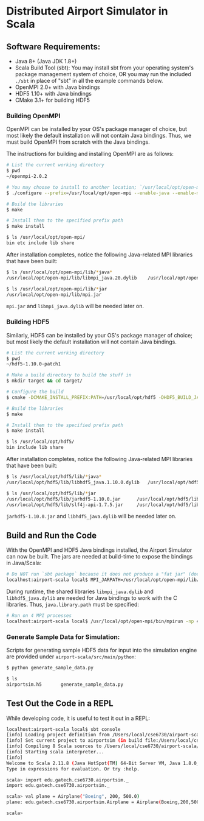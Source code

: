 # Distributed Airport Simulator in Scala


## Software Requirements:

* Java 8+ (Java JDK 1.8+)
* Scala Build Tool (sbt): You may install sbt from your operating system's package management system of choice, OR you may run the included `./sbt` in place of "sbt" in all the example commands below.
* OpenMPI 2.0+ with Java bindings
* HDF5 1.10+ with Java bindings
* CMake 3.1+ for building HDF5



### Building OpenMPI

OpenMPI can be installed by your OS's package manager of choice, but most likely the default installation will not contain Java bindings.  Thus, we must build OpenMPI from scratch with the Java bindings.

The instructions for building and installing OpenMPI are as follows:


```bash
# List the current working directory
$ pwd
~/openmpi-2.0.2

# You may choose to install to another location; `/usr/local/opt/open-mpi` is chosen here for a self-contained installation.
$ ./configure --prefix=/usr/local/opt/open-mpi --enable-java --enable-mpi-java

# Build the libraries
$ make

# Install them to the specified prefix path
$ make install

$ ls /usr/local/opt/open-mpi/
bin	etc	include	lib	share
```

After installation completes, notice the following Java-related MPI libraries that have been built:

```bash
$ ls /usr/local/opt/open-mpi/lib/*java*
/usr/local/opt/open-mpi/lib/libmpi_java.20.dylib	/usr/local/opt/open-mpi/lib/libmpi_java.dylib		/usr/local/opt/open-mpi/lib/libmpi_java.la

$ ls /usr/local/opt/open-mpi/lib/*jar
/usr/local/opt/open-mpi/lib/mpi.jar
```

`mpi.jar` and `libmpi_java.dylib` will be needed later on.



### Building HDF5

Similarly, HDF5 can be installed by your OS's package manager of choice; but most likely the default installation will not contain Java bindings.

```bash
# List the current working directory
$ pwd
~/hdf5-1.10.0-patch1

# Make a build directory to build the stuff in
$ mkdir target && cd target/

# Configure the build
$ cmake -DCMAKE_INSTALL_PREFIX:PATH=/usr/local/opt/hdf5 -DHDF5_BUILD_JAVA=1 -DHDF5_BUILD_TOOLS=1 -DMPI_C_INCLUDE_PATH=/usr/local/opt/open-mpi/include -DMPI_C_LIBRARIES=/usr/local/opt/open-mpi/lib/libmpi.dylib ..

# Build the libraries
$ make

# Install them to the specified prefix path
$ make install

$ ls /usr/local/opt/hdf5/
bin	include	lib	share
```

After installation completes, notice the following Java-related MPI libraries that have been built:

```bash
$ ls /usr/local/opt/hdf5/lib/*java*
/usr/local/opt/hdf5/lib/libhdf5_java.1.10.0.dylib	/usr/local/opt/hdf5/lib/libhdf5_java.100.0.1.dylib	/usr/local/opt/hdf5/lib/libhdf5_java.dylib

$ ls /usr/local/opt/hdf5/lib/*jar
/usr/local/opt/hdf5/lib/jarhdf5-1.10.0.jar		/usr/local/opt/hdf5/lib/slf4j-nop-1.7.5.jar
/usr/local/opt/hdf5/lib/slf4j-api-1.7.5.jar		/usr/local/opt/hdf5/lib/slf4j-simple-1.7.5.jar
```

`jarhdf5-1.10.0.jar` and `libhdf5_java.dylib` will be needed later on.




## Build and Run the Code

With the OpenMPI and HDF5 Java bindings installed, the Airport Simulator can now be built.  The jars are needed at build-time to expose the bindings in Java/Scala:

```bash
# Do NOT run `sbt package` because it does not produce a "fat jar" (does not contain Scala libs)
localhost:airport-scala local$ MPI_JARPATH=/usr/local/opt/open-mpi/lib/mpi.jar HDF_JARPATH=/usr/local/opt/hdf5/lib/jarhdf5-1.10.0.jar sbt assembly
```

During runtime, the shared libraries `libmpi_java.dylib` and `libhdf5_java.dylib` are needed for Java bindings to work with the C libraries.  Thus, `java.library.path` must be specified:

```bash
# Run on 4 MPI processes
localhost:airport-scala local$ /usr/local/opt/open-mpi/bin/mpirun -np 4 java -jar -Djava.library.path=/usr/local/opt/open-mpi/lib:/usr/local/opt/hdf5/lib  target/scala-2.11/airportsim-assembly-0.1.0.jar --config ~/cse6730/airport-scala/src/main/resources/SimulatorConfiguration.yaml --data ~/cse6730/airport-scala/src/main/python/airportsim.h5
```

### Generate Sample Data for Simulation:

Scripts for generating sample HDF5 data for input into the simulation engine are provided under `airport-scala/src/main/python`:

```bash
$ python generate_sample_data.py

$ ls
airportsim.h5		generate_sample_data.py
```




## Test Out the Code in a REPL

While developing code, it is useful to test it out in a REPL:

```bash
localhost:airport-scala local$ sbt console
[info] Loading project definition from /Users/local/cse6730/airport-scala/project
[info] Set current project to airportsim (in build file:/Users/local/cse6730/airport-scala/)
[info] Compiling 8 Scala sources to /Users/local/cse6730/airport-scala/target/scala-2.11/classes...
[info] Starting scala interpreter...
[info]
Welcome to Scala 2.11.8 (Java HotSpot(TM) 64-Bit Server VM, Java 1.8.0_05).
Type in expressions for evaluation. Or try :help.

scala> import edu.gatech.cse6730.airportsim._
import edu.gatech.cse6730.airportsim._

scala> val plane = Airplane("Boeing", 200, 500.0)
plane: edu.gatech.cse6730.airportsim.Airplane = Airplane(Boeing,200,500.0)

scala>
```

